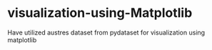 # visualization-using-Matplotlib
Have utilized austres dataset from pydataset for visualization using matplotlib
